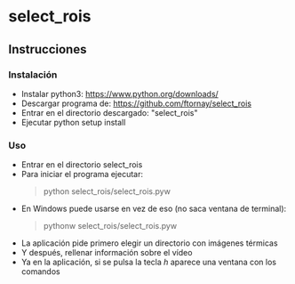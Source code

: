 # select_rois
## Instrucciones
### Instalación
- Instalar python3: https://www.python.org/downloads/
- Descargar programa de: https://github.com/ftornay/select_rois
- Entrar en el directorio descargado: "select_rois"
- Ejecutar python setup install
### Uso
- Entrar en el directorio select_rois
- Para iniciar el programa ejecutar:
    > python select_rois/select_rois.pyw
- En Windows puede usarse en vez de eso (no saca ventana de terminal):
    > pythonw select_rois/select_rois.pyw
- La aplicación pide primero elegir un directorio con imágenes térmicas
- Y después, rellenar información sobre el vídeo
- Ya en la aplicación, si se pulsa la tecla _h_ aparece una ventana con los comandos
